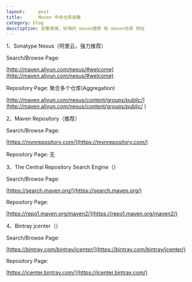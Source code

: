 ```yaml
---
layout:     post
title:      Maven 中央仓库收集
category: blog
description: 收集常用、好用的 maven搜索 和 maven仓库 网址
---
```


1、Sonatype Nexus（阿里云，强力推荐）

Search/Browse Page:

[http://maven.aliyun.com/nexus/#welcome](http://maven.aliyun.com/nexus/#welcome) 

Repository Page: 聚合多个仓库(Aggregation)

 [http://maven.aliyun.com/nexus/content/groups/public/](http://maven.aliyun.com/nexus/content/groups/public/ ) 


2、Maven Repository（推荐）

Search/Browse Page: 

[https://mvnrepository.com/](https://mvnrepository.com/) 

Repository Page: 无

3、The Central Repository Search Engine（）

Search/Browse Page: 

[https://search.maven.org/](https://search.maven.org/) 

Repository Page: 

[https://repo1.maven.org/maven2/](https://repo1.maven.org/maven2/) 

4、Bintray jcenter（）

Search/Browse Page: 

[https://bintray.com/bintray/jcenter/](https://bintray.com/bintray/jcenter/) 

Repository Page: 

[https://jcenter.bintray.com/](https://jcenter.bintray.com/) 